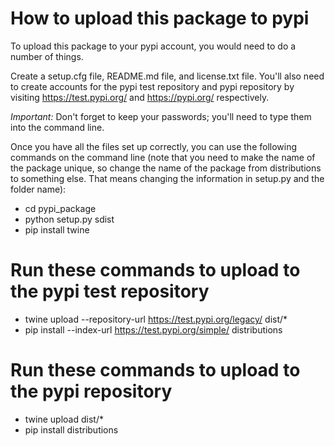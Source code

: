 # How to upload this package to pypi
To upload this package to your pypi account, you would need to do a number of things.

Create a setup.cfg file, README.md file, and license.txt file. You'll also need to create accounts for the pypi test repository and pypi repository by visiting https://test.pypi.org/ and https://pypi.org/ respectively. 

*Important:* Don't forget to keep your passwords; you'll need to type them into the command line.

Once you have all the files set up correctly, you can use the following commands on the command line (note that you need to make the name of the package unique, so change the name of the package from distributions to something else. That means changing the information in setup.py and the folder name):

+ cd pypi_package
+ python setup.py sdist
+ pip install twine

# Run these commands to upload to the pypi test repository
+ twine upload --repository-url https://test.pypi.org/legacy/ dist/*
+ pip install --index-url https://test.pypi.org/simple/ distributions

# Run these commands to upload to the pypi repository
+ twine upload dist/*
+ pip install distributions
